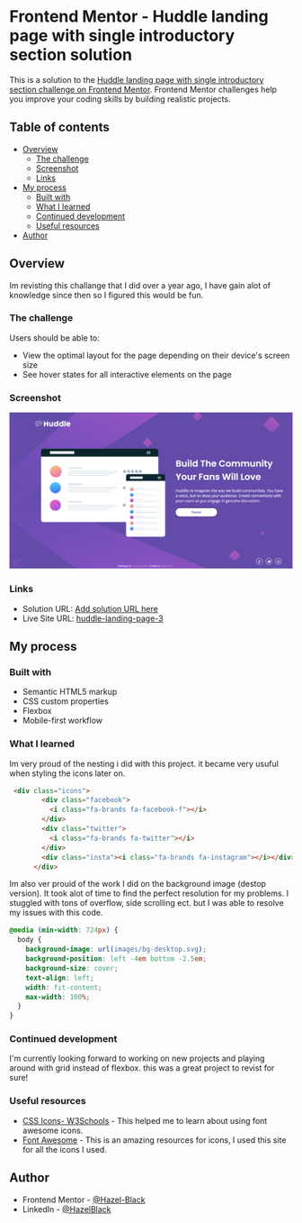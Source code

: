 
# Frontend Mentor - Huddle landing page with single introductory section solution

This is a solution to the [Huddle landing page with single introductory section challenge on Frontend Mentor](https://www.frontendmentor.io/challenges/huddle-landing-page-with-a-single-introductory-section-B_2Wvxgi0). Frontend Mentor challenges help you improve your coding skills by building realistic projects. 

## Table of contents

- [Overview](#overview)
  - [The challenge](#the-challenge)
  - [Screenshot](#screenshot)
  - [Links](#links)
- [My process](#my-process)
  - [Built with](#built-with)
  - [What I learned](#what-i-learned)
  - [Continued development](#continued-development)
  - [Useful resources](#useful-resources)
- [Author](#author)




## Overview
Im revisting this challange that I did over a year ago, I have gain alot of knowledge since then so I figured this would be fun. 
### The challenge

Users should be able to:

- View the optimal layout for the page depending on their device's screen size
- See hover states for all interactive elements on the page

### Screenshot

![](images/Screenshot%202023-07-21%20at%208.31.42%20AM.png)


### Links

- Solution URL: [Add solution URL here](https://your-solution-url.com)
- Live Site URL: [huddle-landing-page-3](https://hazel-black.github.io/huddle-landing-page-3/)

## My process

### Built with

- Semantic HTML5 markup
- CSS custom properties
- Flexbox
- Mobile-first workflow

### What I learned

Im very proud of the nesting i did with this project. it became very usuful when styling the icons later on. 
```html
 <div class="icons">
        <div class="facebook">
          <i class="fa-brands fa-facebook-f"></i>
        </div>
        <div class="twitter">
          <i class="fa-brands fa-twitter"></i>
        </div>
        <div class="insta"><i class="fa-brands fa-instagram"></i></div>
      </div>
```
Im also ver prouid of the work I did on the background image (destop version). It took alot of time to find the perfect resolution for my problems. I stuggled with tons of overflow, side scrolling ect. but I was able to resolve my issues with this code.
```css
@media (min-width: 724px) {
  body {
    background-image: url(images/bg-desktop.svg);
    background-position: left -4em bottom -2.5em;
    background-size: cover;
    text-align: left;
    width: fit-content;
    max-width: 100%;
  }
}
```



### Continued development
I'm currently looking forward to working on new projects and playing around with grid instead of flexbox. this was a great project to revist for sure! 

### Useful resources

- [CSS Icons- W3Schools](https://www.w3schools.com/css/css_icons.asp) - This helped me to learn about using font awesome icons.
- [Font Awesome](https://fontawesome.com/) - This is an amazing resources for icons, I used this site for all the icons I used. 
## Author

- Frontend Mentor - [@Hazel-Black](https://www.frontendmentor.io/profile/Hazel-Black)
- LinkedIn - [@HazelBlack](www.linkedin.com/in/hazel-black-a40315237)

